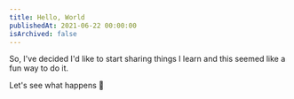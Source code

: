 ```yaml
---
title: Hello, World
publishedAt: 2021-06-22 00:00:00
isArchived: false
---
```


So, I've decided I'd like to start sharing things I learn and this seemed like a fun way to do it.<!--more-->

Let's see what happens 🥸
